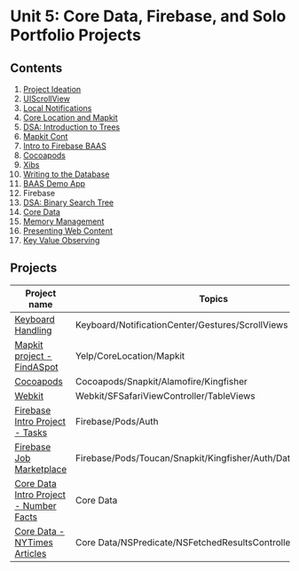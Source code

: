 # Unit 5: Core Data, Firebase, and Solo Portfolio Projects

## Contents

1. [Project Ideation](./)
2. [UIScrollView](./uiscrollview/README.md)
3. [Local Notifications](./local-notifications/README.md)
4. [Core Location and Mapkit](./core-location-and-mapkit/README.md)
5. [DSA: Introduction to Trees](https://github.com/joinpursuit/DSA-Curriculum/blob/master/Trees/ios/README.md)
6. [Mapkit Cont](./mapkit-continued/README.md)
7. [Intro to Firebase BAAS](./intro-to-firebase-baas/README.md)
8. [Cocoapods](./cocoapods/README.md)
9. [Xibs](./xibs/README.md)
9. [Writing to the Database](./writing-to-the-database/README.md)
10. [BAAS Demo App](./baas-demo-app/README.md)
11. Firebase
12. [DSA: Binary Search Tree](https://github.com/joinpursuit/DSA-Curriculum/blob/master/binary_search_trees/ios/README.md)
13. [Core Data](./core-data/README.md)
14. [Memory Management](./memory-management/README.md)
15. [Presenting Web Content](./presenting-web-content/README.md)
16. [Key Value Observing](./key-value-observing/README.md)



## Projects

|Project name| Topics|
|---|---|
|[Keyboard Handling](https://github.com/C4Q/AC-iOS-NotificationCenter-Gestures)|Keyboard/NotificationCenter/Gestures/ScrollViews|
| [Mapkit project - FindASpot](https://github.com/C4Q/AC-iOS-FindASpot) | Yelp/CoreLocation/Mapkit |
| [Cocoapods](https://github.com/C4Q/AC-iOS-UsingPods) | Cocoapods/Snapkit/Alamofire/Kingfisher|
| [Webkit](https://github.com/C4Q/AC-iOS-FellowsWeb) | Webkit/SFSafariViewController/TableViews |
| [Firebase Intro Project - Tasks](https://github.com/C4Q/AC-iOS-FirebaseIntroProject) | Firebase/Pods/Auth |
| [Firebase Job Marketplace](https://github.com/C4Q/AC-iOS-JobMarketPlace) | Firebase/Pods/Toucan/Snapkit/Kingfisher/Auth/Database/Storage |
|[Core Data Intro Project - Number Facts](https://github.com/C4Q/AC-iOS-CoreDataIntroDemo)| Core Data |
| [Core Data - NYTimes Articles](https://github.com/C4Q/AC-iOS-CoreDataArticles) | Core Data/NSPredicate/NSFetchedResultsController |
